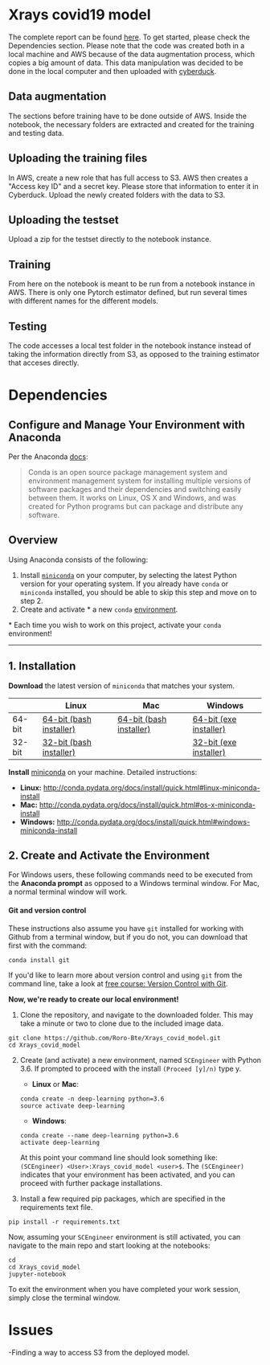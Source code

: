# Xrays covid19 model
The complete report can be found [here](https://github.com/Roro-Bte/Xrays_covid_model/blob/master/Machine%20Learning%20Capstone%20Project.docx).
To get started, please check the Dependencies section. Please note that the code was created both in a local machine and AWS because of the data augmentation process, which copies a big amount of data. This data manipulation was decided to be done in the local computer and then uploaded with [cyberduck](https://cyberduck.io/download/).

## Data augmentation
The sections before training have to be done outside of AWS. 
Inside the notebook, the necessary folders are extracted and created for the training and testing data. 

## Uploading the training files
In AWS, create a new role that has full access to S3. AWS then creates a "Access key ID" and a secret key. Please store that information to enter it in Cyberduck.
Upload the newly created folders with the data to S3. 

## Uploading the testset
Upload a zip for the testset directly to the notebook instance. 

## Training
From here on the notebook is meant to be run from a notebook instance in AWS. There is only one Pytorch estimator defined, but run several times with different names for the different models. 

## Testing
The code accesses a local test folder in the notebook instance instead of taking the information directly from S3, as opposed to the training estimator that acceses directly. 


# Dependencies

## Configure and Manage Your Environment with Anaconda

Per the Anaconda [docs](http://conda.pydata.org/docs):

> Conda is an open source package management system and environment management system 
for installing multiple versions of software packages and their dependencies and 
switching easily between them. It works on Linux, OS X and Windows, and was created 
for Python programs but can package and distribute any software.

## Overview
Using Anaconda consists of the following:

1. Install [`miniconda`](http://conda.pydata.org/miniconda.html) on your computer, by selecting the latest Python version for your operating system. If you already have `conda` or `miniconda` installed, you should be able to skip this step and move on to step 2.
2. Create and activate * a new `conda` [environment](http://conda.pydata.org/docs/using/envs.html).

\* Each time you wish to work on this project, activate your `conda` environment!

---

## 1. Installation

**Download** the latest version of `miniconda` that matches your system.

|        | Linux | Mac | Windows | 
|--------|-------|-----|---------|
| 64-bit | [64-bit (bash installer)][lin64] | [64-bit (bash installer)][mac64] | [64-bit (exe installer)][win64]
| 32-bit | [32-bit (bash installer)][lin32] |  | [32-bit (exe installer)][win32]

[win64]: https://repo.continuum.io/miniconda/Miniconda3-latest-Windows-x86_64.exe
[win32]: https://repo.continuum.io/miniconda/Miniconda3-latest-Windows-x86.exe
[mac64]: https://repo.continuum.io/miniconda/Miniconda3-latest-MacOSX-x86_64.sh
[lin64]: https://repo.continuum.io/miniconda/Miniconda3-latest-Linux-x86_64.sh
[lin32]: https://repo.continuum.io/miniconda/Miniconda3-latest-Linux-x86.sh

**Install** [miniconda](http://conda.pydata.org/miniconda.html) on your machine. Detailed instructions:

- **Linux:** http://conda.pydata.org/docs/install/quick.html#linux-miniconda-install
- **Mac:** http://conda.pydata.org/docs/install/quick.html#os-x-miniconda-install
- **Windows:** http://conda.pydata.org/docs/install/quick.html#windows-miniconda-install

## 2. Create and Activate the Environment

For Windows users, these following commands need to be executed from the **Anaconda prompt** as opposed to a Windows terminal window. For Mac, a normal terminal window will work. 

#### Git and version control
These instructions also assume you have `git` installed for working with Github from a terminal window, but if you do not, you can download that first with the command:
```
conda install git
```

If you'd like to learn more about version control and using `git` from the command line, take a look at [free course: Version Control with Git](https://www.udacity.com/course/version-control-with-git--ud123).

**Now, we're ready to create our local environment!**

1. Clone the repository, and navigate to the downloaded folder. This may take a minute or two to clone due to the included image data.
```
git clone https://github.com/Roro-Bte/Xrays_covid_model.git
cd Xrays_covid_model
```

2. Create (and activate) a new environment, named `SCEngineer` with Python 3.6. If prompted to proceed with the install `(Proceed [y]/n)` type y.

	- __Linux__ or __Mac__: 
	```
	conda create -n deep-learning python=3.6
	source activate deep-learning
	```
	- __Windows__: 
	```
	conda create --name deep-learning python=3.6
	activate deep-learning
	```
	
	At this point your command line should look something like: `(SCEngineer) <User>:Xrays_covid_model <user>$`. The `(SCEngineer)` indicates that your environment has been activated, and you can proceed with further package installations.

3. Install a few required pip packages, which are specified in the requirements text file.
```
pip install -r requirements.txt
```

Now, assuming your `SCEngineer` environment is still activated, you can navigate to the main repo and start looking at the notebooks:

```
cd
cd Xrays_covid_model
jupyter-notebook
```

To exit the environment when you have completed your work session, simply close the terminal window.


# Issues
-Finding a way to access S3 from the deployed model.
